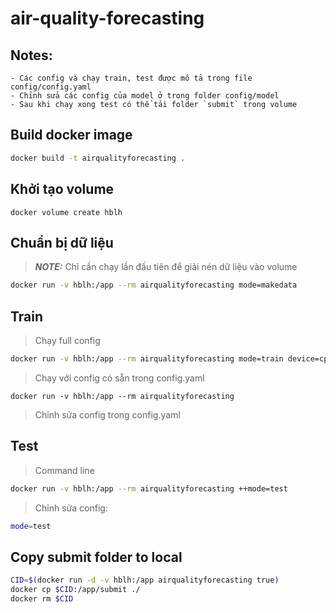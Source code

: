 # air-quality-forecasting

## Notes:

    - Các config và chạy train, test được mô tả trong file config/config.yaml
    - Chỉnh sửa các config của model ở trong folder config/model
    - Sau khi chạy xong test có thể tải folder `submit` trong volume

## Build docker image
```bash
docker build -t airqualityforecasting .
```

## Khởi tạo volume
    docker volume create hblh

## Chuẩn bị dữ liệu
> **_NOTE:_** Chỉ cần chạy lần đầu tiên để giải nén dữ liệu vào volume
```bash
docker run -v hblh:/app --rm airqualityforecasting mode=makedata
```
## Train

> Chạy full config
```bash
docker run -v hblh:/app --rm airqualityforecasting mode=train device=cpu
```

> Chạy với config có sẵn trong config.yaml
```
docker run -v hblh:/app --rm airqualityforecasting
```
> Chỉnh sửa config trong config.yaml


## Test
> Command line
```bash
docker run -v hblh:/app --rm airqualityforecasting ++mode=test
```

> Chỉnh sửa config:
```bash
mode=test
```

## Copy submit folder to local
```bash
CID=$(docker run -d -v hblh:/app airqualityforecasting true)
docker cp $CID:/app/submit ./
docker rm $CID
```